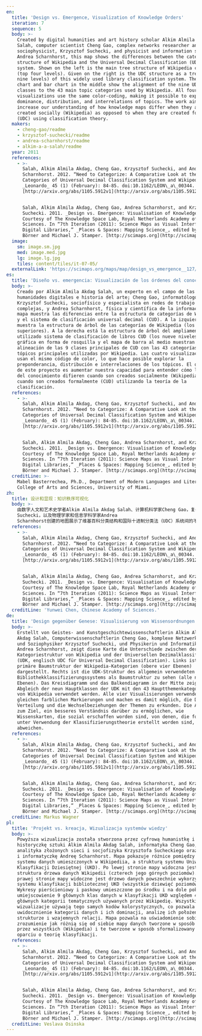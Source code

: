 ```yaml
---
en:
  title: 'Design vs. Emergence, Visualization of Knowledge Orders'
  iteration: 7
  sequence: 5
  body: >-
    Created by digital humanities and art history scholar Alkim Almila Akdag
    Salah, computer scientist Cheng Gao, complex networks researcher and
    sociophysicist, Krzysztof Suchecki, and physicist and information scientist
    Andrea Scharnhorst, this map shows the differences between the category
    structure of Wikipedia and the Universal Decimal Classification (UDC)
    system. Shown on the left is the main tree structure of Wikipedia categories
    (top four levels). Given on the right is the UDC structure as a tree (all
    nine levels) of this widely used library classification system. The donut
    chart and bar chart in the middle show the alignment of the nine UDC main
    classes to the 43 main topic categories used by Wikipedia. All four
    visualizations use the same color-coding, making it possible to explore the
    dominance, distribution, and interrelations of topics. The work aims to
    increase our understanding of how knowledge maps differ when they are
    created socially (Wikipedia) as opposed to when they are created formally
    (UDC) using classification theory.
  makers:
    - cheng-gao/readme
    - krzysztof-suchecki/readme
    - andrea-scharnhorst/readme
    - alkim-a-a-salah/readme
  year: 2011
  references:
    - >-
      Salah, Alkim Almila Akdag, Cheng Gao, Krzysztof Suchecki, and Andrea
      Scharnhorst. 2012. “Need to Categorize: A Comparative Look at the
      Categories of Universal Decimal Classification System and Wikipedia.”
      _Leonardo_ 45 (1) (February): 84-85. doi:10.1162/LEON\_a\_00344. (Preprint
      [http://arxiv.org/abs/1105.5912v1](http://arxiv.org/abs/1105.5912v1))


      Salah, Alkim Almila Akdag, Cheng Gao, Andrea Scharnhorst, and Krzysztof
      Suchecki. 2011. _Design vs. Emergence: Visualisation of Knowledge Orders_.
      Courtesy of The Knowledge Space Lab, Royal Netherlands Academy of Arts and
      Sciences. In “7th Iteration (2011): Science Maps as Visual Interfaces to
      Digital Libraries,” _Places & Spaces: Mapping Science_, edited by Katy
      Börner and Michael J. Stamper. [http://scimaps.org](http://scimaps.org)
  image:
    sm: image.sm.jpg
    med: image.med.jpg
    lg: image.lg.jpg
    tiles: content/tiles/it-07-05/
  externalLink: 'https://scimaps.org/maps/map/design_vs_emergence__127/detail'
es:
  title: 'Diseño vs. emergencia: Visualización de los órdenes del conocimiento'
  body: >-
    Creado por Alkim Almila Akdag Salah, un experto en el campo de las
    humanidades digitales e historia del arte; Cheng Gao, informatólogo;
    Krzysztof Suchecki, sociofísico y especialista en redes de trabajo
    complejas, y Andrea Scharnhorst, física y científica de la información, este
    mapa muestra las diferencias entre la estructura de categorías de Wikipedia
    y el sistema de clasificación universal decimal (CUD). A la izquierda se
    muestra la estructura de árbol de las categorías de Wikipedia (los 4 niveles
    superiores). A la derecha está la estructura de árbol del ampliamente
    utilizado sistema de clasificación de libros CUD (los nueve niveles). La
    gráfica en forma de rosquilla y el mapa de barra al medio muestran la
    alineación de las 9 clases principales de CUD con las 43 categorías de
    tópicos principales utilizadas por Wikipedia. Las cuatro visualizaciones
    usan el mismo código de color, lo que hace posible explorar la
    preponderancia, distribución e interrelaciones de los tópicos. El objetivo
    de este proyecto es aumentar nuestra capacidad para entender cómo los mapas
    del conocimiento difieren cuando son creados socialmente (Wikipedia) de
    cuando son creados formalmente (CUD) utilizando la teoría de la
    clasificación.
  references:
    - >-
      Salah, Alkim Almila Akdag, Cheng Gao, Krzysztof Suchecki, and Andrea
      Scharnhorst. 2012. “Need to Categorize: A Comparative Look at the
      Categories of Universal Decimal Classification System and Wikipedia.”
      _Leonardo_ 45 (1) (February): 84-85. doi:10.1162/LEON\_a\_00344. (Preprint
      [http://arxiv.org/abs/1105.5912v1](http://arxiv.org/abs/1105.5912v1))


      Salah, Alkim Almila Akdag, Cheng Gao, Andrea Scharnhorst, and Krzysztof
      Suchecki. 2011. _Design vs. Emergence: Visualisation of Knowledge Orders_.
      Courtesy of The Knowledge Space Lab, Royal Netherlands Academy of Arts and
      Sciences. In “7th Iteration (2011): Science Maps as Visual Interfaces to
      Digital Libraries,” _Places & Spaces: Mapping Science_, edited by Katy
      Börner and Michael J. Stamper. [http://scimaps.org](http://scimaps.org)
  creditLine: >-
    Mabel Basterrechea, Ph.D., Department of Modern Languages and Literatures,
    College of Arts and Sciences, University of Miami.
zh:
  title: 设计和显现：知识秩序可视化
  body: >-
    由数字人文和艺术史学者Alkim Almila Akdag Salah、计算机科学家Cheng Gao，复杂网络和社会物理学家Krzysztof
    Suchecki，以及物理学家和信息学科学家Andrea
    Scharnhorst创建的地图展示了维基百科分类结构和国际十进制分类法（UDC）系统间的不同。左边是维基分类（最上面四层分类）的主体树结构。右边展示的是被图书馆所广泛采用的国际十进制分类法的树结构（所有的九层分类）。中间的环状图以及条形图展示的是UDC的九大主分类与维基百科使用的43个主体分类之间的联系。所有的4张可视化地图都使用同一种颜色编码，使得探索主控制、分类和主题间关系成为可能。此工作旨在提升我们关于构建社会化（维基百科）而不是传统的正式的分类系统（UDC）知识地图时的区别的认识。
  references:
    - >-
      Salah, Alkim Almila Akdag, Cheng Gao, Krzysztof Suchecki, and Andrea
      Scharnhorst. 2012. “Need to Categorize: A Comparative Look at the
      Categories of Universal Decimal Classification System and Wikipedia.”
      _Leonardo_ 45 (1) (February): 84-85. doi:10.1162/LEON\_a\_00344. (Preprint
      [http://arxiv.org/abs/1105.5912v1](http://arxiv.org/abs/1105.5912v1))


      Salah, Alkim Almila Akdag, Cheng Gao, Andrea Scharnhorst, and Krzysztof
      Suchecki. 2011. _Design vs. Emergence: Visualisation of Knowledge Orders_.
      Courtesy of The Knowledge Space Lab, Royal Netherlands Academy of Arts and
      Sciences. In “7th Iteration (2011): Science Maps as Visual Interfaces to
      Digital Libraries,” _Places & Spaces: Mapping Science_, edited by Katy
      Börner and Michael J. Stamper. [http://scimaps.org](http://scimaps.org)
  creditLine: 'Yunwei Chen, Chinese Academy of Sciences.'
de:
  title: 'Design gegenüber Genese: Visualisierung von Wissensordnungen '
  body: >-
    Erstellt von Geistes- and Kunstgeschichtewissenschaftlerin Alkim Almila
    Akdag Salah, Computerwissenschaftlerin Cheng Gao, komplexe Netzwerkeforscher
    und Soziophysiker Krzysztof Suchecki, und Physikerin und Informatikerin
    Andrea Scharnhorst, zeigt diese Karte die Unterschiede zwischen der
    Kategoriestruktur von Wikipedia und der Universellen Dezimalklassifikation
    (UDK, englisch UDC für Universal Decimal Classification). Links ist die
    primäre Baumstruktur der Wikipedia-Kategorien (obere vier Ebenen)
    dargestellt. Rechts ist die UDK-Struktur des allgemein verwendeten
    Bibliothekklassifizierungssystems als Baumstruktur zu sehen (alle neun
    Ebenen). Das Kreisdiagramm und das Balkendiagramm in der Mitte zeigen den
    Abgleich der neun Hauptklassen der UDK mit den 43 Hauptthemenkategorien, die
    von Wikipedia verwendet werden. Alle vier Visualisierungen verwenden die
    gleichen farblichen Markierungen und machen es damit möglich, die Dominanz,
    Verteilung und die Wechselbeziehungen der Themen zu erkunden. Die Arbeit hat
    zum Ziel, ein besseres Verständnis darüber zu ermöglichen, wie
    Wissenskarten, die sozial erschaffen worden sind, von denen, die formell
    unter Verwendung der Klassifizierungstheorie erstellt worden sind,
    abweichen.
  references:
    - >-
      Salah, Alkim Almila Akdag, Cheng Gao, Krzysztof Suchecki, and Andrea
      Scharnhorst. 2012. “Need to Categorize: A Comparative Look at the
      Categories of Universal Decimal Classification System and Wikipedia.”
      _Leonardo_ 45 (1) (February): 84-85. doi:10.1162/LEON\_a\_00344. (Preprint
      [http://arxiv.org/abs/1105.5912v1](http://arxiv.org/abs/1105.5912v1))


      Salah, Alkim Almila Akdag, Cheng Gao, Andrea Scharnhorst, and Krzysztof
      Suchecki. 2011. _Design vs. Emergence: Visualisation of Knowledge Orders_.
      Courtesy of The Knowledge Space Lab, Royal Netherlands Academy of Arts and
      Sciences. In “7th Iteration (2011): Science Maps as Visual Interfaces to
      Digital Libraries,” _Places & Spaces: Mapping Science_, edited by Katy
      Börner and Michael J. Stamper. [http://scimaps.org](http://scimaps.org)
  creditLine: Markus Wagner
pl:
  title: 'Projekt vs. kreacja, Wizualizacja systemów wiedzy'
  body: >-
    Powyższa wizualizacja została stworzona przez cyfrową humanistkę i
    historyczkę sztuki Alkim Almila Akdag Salah, informatyka Cheng Gao,
    analityka złożonych sieci i socjofizyka Krzysztofa Sucheckiego oraz fizyczkę
    i informatyczkę Andreę Scharnhorst. Mapa pokazuje różnice pomiędzy strukturą
    systemu danych umieszczonych w Wikipediia, a strukturą systemu Uniwersalnej
    Klasyfikacji Dziesiętnej (UKD). Po lewej stronie mapy widoczna jest
    struktura drzewa danych Wikipedii (czterech jego górnych poziomów). Po
    prawej stronie mapy widoczne jest drzewo danych powszechnie wykorzystywanego
    systemu klasyfikacji bibliotecznej UKD (wszystkie dziewięć poziomów).
    Wykresy pierścieniowy i paskowy umieszczone po środku i na dole pokazują
    umiejscowienie 9 głównych klas danych w klasyfikacji UKD względem 43
    głównych kategorii tematycznych używanych przez Wikipedię. Wszystkie cztery
    wizualizacje używają tego samych kodów kolorystycznych, co pozwala na
    uwidocznienie kategorii danych i ich dominacji, analizę ich położenia w
    strukturze i wzajemnych relacji. Mapa pozwala na uświadomienie sobie i
    zrozumienie jak różnią się od siebie mapy danych tworzone w sposób wolny
    przez wszystkich (Wikipedia) i te tworzone w sposób sformalizowany (UKD), w
    oparciu o teorię klasyfikacji.
  references:
    - >-
      Salah, Alkim Almila Akdag, Cheng Gao, Krzysztof Suchecki, and Andrea
      Scharnhorst. 2012. “Need to Categorize: A Comparative Look at the
      Categories of Universal Decimal Classification System and Wikipedia.”
      _Leonardo_ 45 (1) (February): 84-85. doi:10.1162/LEON\_a\_00344. (Preprint
      [http://arxiv.org/abs/1105.5912v1](http://arxiv.org/abs/1105.5912v1))


      Salah, Alkim Almila Akdag, Cheng Gao, Andrea Scharnhorst, and Krzysztof
      Suchecki. 2011. _Design vs. Emergence: Visualisation of Knowledge Orders_.
      Courtesy of The Knowledge Space Lab, Royal Netherlands Academy of Arts and
      Sciences. In “7th Iteration (2011): Science Maps as Visual Interfaces to
      Digital Libraries,” _Places & Spaces: Mapping Science_, edited by Katy
      Börner and Michael J. Stamper. [http://scimaps.org](http://scimaps.org)
  creditLine: Veslava Osinska
---
```

